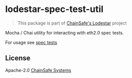 # lodestar-spec-test-util

> This package is part of [ChainSafe's Lodestar](https://lodestar.chainsafe.io) project

Mocha / Chai utility for interacting with eth2.0 spec tests.

For usage see [spec tests]("https://github.com/ChainSafe/lodestar/tree/unstable/packages/beacon-node/test/spec")

## License

Apache-2.0 [ChainSafe Systems](https://chainsafe.io)
